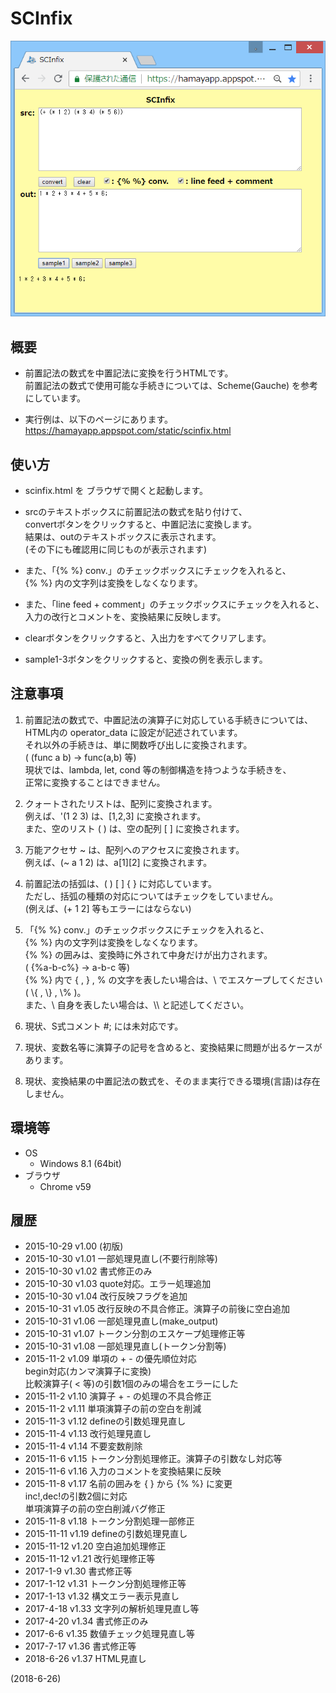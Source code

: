 # SCInfix

![image](image.png)

## 概要
- 前置記法の数式を中置記法に変換を行うHTMLです。  
  前置記法の数式で使用可能な手続きについては、Scheme(Gauche) を参考にしています。

- 実行例は、以下のページにあります。  
  https://hamayapp.appspot.com/static/scinfix.html


## 使い方
- scinfix.html を ブラウザで開くと起動します。

- srcのテキストボックスに前置記法の数式を貼り付けて、  
  convertボタンをクリックすると、中置記法に変換します。  
  結果は、outのテキストボックスに表示されます。  
  (その下にも確認用に同じものが表示されます)

- また、「{% %} conv.」のチェックボックスにチェックを入れると、  
  {% %} 内の文字列は変換をしなくなります。

- また、「line feed + comment」のチェックボックスにチェックを入れると、  
  入力の改行とコメントを、変換結果に反映します。

- clearボタンをクリックすると、入出力をすべてクリアします。

- sample1-3ボタンをクリックすると、変換の例を表示します。


## 注意事項
1. 前置記法の数式で、中置記法の演算子に対応している手続きについては、  
   HTML内の operator_data に設定が記述されています。  
   それ以外の手続きは、単に関数呼び出しに変換されます。  
   ( (func a b) → func(a,b) 等)  
   現状では、lambda, let, cond 等の制御構造を持つような手続きを、  
   正常に変換することはできません。

2. クォートされたリストは、配列に変換されます。  
   例えば、'(1 2 3) は、[1,2,3] に変換されます。  
   また、空のリスト ( ) は、空の配列 [ ] に変換されます。

3. 万能アクセサ ~ は、配列へのアクセスに変換されます。  
   例えば、(~ a 1 2) は、a[1][2] に変換されます。

4. 前置記法の括弧は、( ) [ ] { } に対応しています。  
   ただし、括弧の種類の対応についてはチェックをしていません。  
   (例えば、(+ 1 2] 等もエラーにはならない)

5. 「{% %} conv.」のチェックボックスにチェックを入れると、  
   {% %} 内の文字列は変換をしなくなります。  
   {% %} の囲みは、変換時に外されて中身だけが出力されます。  
   ( {%a-b-c%} → a-b-c 等)  
   {% %} 内で { , } , % の文字を表したい場合は、\\ でエスケープしてください( \\{ , \\} , \\% )。  
   また、\\ 自身を表したい場合は、\\\\ と記述してください。

6. 現状、S式コメント #; には未対応です。

7. 現状、変数名等に演算子の記号を含めると、変換結果に問題が出るケースがあります。

8. 現状、変換結果の中置記法の数式を、そのまま実行できる環境(言語)は存在しません。


## 環境等
- OS
  - Windows 8.1 (64bit)
- ブラウザ
  - Chrome v59

## 履歴
- 2015-10-29 v1.00 (初版)
- 2015-10-30 v1.01 一部処理見直し(不要行削除等)
- 2015-10-30 v1.02 書式修正のみ
- 2015-10-30 v1.03 quote対応。エラー処理追加
- 2015-10-30 v1.04 改行反映フラグを追加
- 2015-10-31 v1.05 改行反映の不具合修正。演算子の前後に空白追加
- 2015-10-31 v1.06 一部処理見直し(make_output)
- 2015-10-31 v1.07 トークン分割のエスケープ処理修正等
- 2015-10-31 v1.08 一部処理見直し(トークン分割等)
- 2015-11-2  v1.09 単項の + - の優先順位対応  
  begin対応(カンマ演算子に変換)  
  比較演算子( < 等)の引数1個のみの場合をエラーにした
- 2015-11-2  v1.10 演算子 + - の処理の不具合修正
- 2015-11-2  v1.11 単項演算子の前の空白を削減
- 2015-11-3  v1.12 defineの引数処理見直し
- 2015-11-4  v1.13 改行処理見直し
- 2015-11-4  v1.14 不要変数削除
- 2015-11-6  v1.15 トークン分割処理修正。演算子の引数なし対応等
- 2015-11-6  v1.16 入力のコメントを変換結果に反映
- 2015-11-8  v1.17 名前の囲みを { } から {% %} に変更  
  inc!,dec!の引数2個に対応  
  単項演算子の前の空白削減バグ修正
- 2015-11-8  v1.18 トークン分割処理一部修正
- 2015-11-11 v1.19 defineの引数処理見直し
- 2015-11-12 v1.20 空白追加処理修正
- 2015-11-12 v1.21 改行処理修正等
- 2017-1-9   v1.30 書式修正等
- 2017-1-12  v1.31 トークン分割処理修正等
- 2017-1-13  v1.32 構文エラー表示見直し
- 2017-4-18  v1.33 文字列の解析処理見直し等
- 2017-4-20  v1.34 書式修正のみ
- 2017-6-6   v1.35 数値チェック処理見直し等
- 2017-7-17  v1.36 書式修正等
- 2018-6-26  v1.37 HTML見直し


(2018-6-26)
